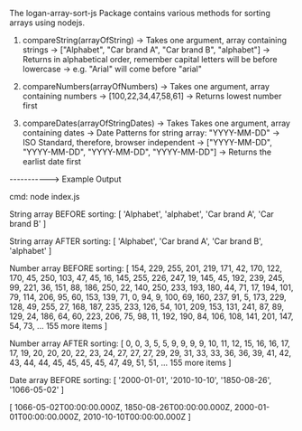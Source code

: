 The logan-array-sort-js Package contains various methods for sorting arrays using nodejs.

1. compareString(arrayOfString)
-> Takes one argument, array containing strings
-> ["Alphabet", "Car brand A", "Car brand B", "alphabet"]
-> Returns in alphabetical order, remember capital letters will be before lowercase
-> e.g. "Arial" will come before "arial"

2. compareNumbers(arrayOfNumbers)
-> Takes one argument, array containing numbers
-> [100,22,34,47,58,61]
-> Returns lowest number first

3. compareDates(arrayOfStringDates)
-> Takes Takes one argument, array containing dates
-> Date Patterns for string array: "YYYY-MM-DD" -> ISO Standard, therefore, browser independent
-> ["YYYY-MM-DD", "YYYY-MM-DD", "YYYY-MM-DD", "YYYY-MM-DD"]
-> Returns the earlist date first


-----------> Example Output

cmd:
node index.js


String array BEFORE sorting: 
 [ 'Alphabet', 'alphabet', 'Car brand A', 'Car brand B' ]

String array AFTER sorting: 
 [ 'Alphabet', 'Car brand A', 'Car brand B', 'alphabet' ]


Number array BEFORE sorting:
 [
  154, 229, 255, 201, 219, 171,  42, 170, 122, 170,  45, 250,
  103,  47,  45,  16, 145, 255, 226, 247,  19, 145,  45, 192,
  239, 245,  99, 221,  36, 151,  88, 186, 250,  22, 140, 250,
  233, 193, 180,  44,  71,  17, 194, 101,  79, 114, 206,  95,
   60, 153, 139,  71,   0,  94,   9, 100,  69, 160, 237,  91,
    5, 173, 229, 128,  49, 255,  27, 168, 187, 235, 233, 126,
   54, 101, 209, 153, 131, 241,  87,  89, 129,  24, 186,  64,
   60, 223, 206,  75,  98,  11, 192, 190,  84, 106, 108, 141,
  201, 147,  54,  73,
  ... 155 more items
]

Number array AFTER sorting:
 [
    0,   0,   3,   5,  5,  9,  9,   9,   9,  10,  11,  12,
   15,  16,  16,  17, 17, 19, 20,  20,  20,  22,  23,  24,
   27,  27,  27,  29, 29, 31, 33,  33,  36,  36,  39,  41,
   42,  43,  44,  44, 45, 45, 45,  45,  47,  49,  51,  51,
  ... 155 more items
]


Date array BEFORE sorting:
[ '2000-01-01', '2010-10-10', '1850-08-26', '1066-05-02' ]

[
  1066-05-02T00:00:00.000Z,
  1850-08-26T00:00:00.000Z,
  2000-01-01T00:00:00.000Z,
  2010-10-10T00:00:00.000Z
]